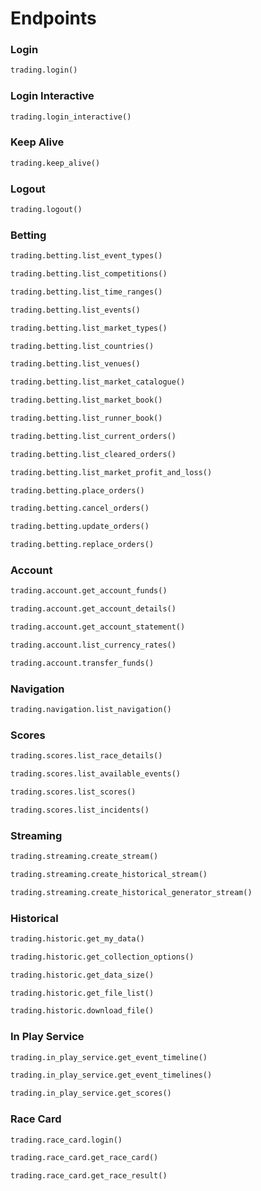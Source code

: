 # Endpoints

### Login

```python
trading.login()
```

### Login Interactive

```python
trading.login_interactive()
```

### Keep Alive

```python
trading.keep_alive()
```

### Logout

```python
trading.logout()
```

### Betting

```python
trading.betting.list_event_types()
```
```python
trading.betting.list_competitions()
```
```python
trading.betting.list_time_ranges()
```
```python
trading.betting.list_events()
```
```python
trading.betting.list_market_types()
```
```python
trading.betting.list_countries()
```
```python
trading.betting.list_venues()
```
```python
trading.betting.list_market_catalogue()
```
```python
trading.betting.list_market_book()
```
```python
trading.betting.list_runner_book()
```
```python
trading.betting.list_current_orders()
```
```python
trading.betting.list_cleared_orders()
```
```python
trading.betting.list_market_profit_and_loss()
```
```python
trading.betting.place_orders()
```
```python
trading.betting.cancel_orders()
```
```python
trading.betting.update_orders()
```
```python
trading.betting.replace_orders()
```

### Account

```python
trading.account.get_account_funds()
```
```python
trading.account.get_account_details()
```
```python
trading.account.get_account_statement()
```
```python
trading.account.list_currency_rates()
```
```python
trading.account.transfer_funds()
```

### Navigation

```python
trading.navigation.list_navigation()
```

### Scores

```python
trading.scores.list_race_details()
```
```python
trading.scores.list_available_events()
```
```python
trading.scores.list_scores()
```
```python
trading.scores.list_incidents()
```

### Streaming

```python
trading.streaming.create_stream()
```
```python
trading.streaming.create_historical_stream()
```
```python
trading.streaming.create_historical_generator_stream()
```

### Historical

```python
trading.historic.get_my_data()
```
```python
trading.historic.get_collection_options()
```
```python
trading.historic.get_data_size()
```
```python
trading.historic.get_file_list()
```
```python
trading.historic.download_file()
```

### In Play Service

```python
trading.in_play_service.get_event_timeline()
```
```python
trading.in_play_service.get_event_timelines()
```
```python
trading.in_play_service.get_scores()
```

### Race Card

```python
trading.race_card.login()
```
```python
trading.race_card.get_race_card()
```
```python
trading.race_card.get_race_result()
```
